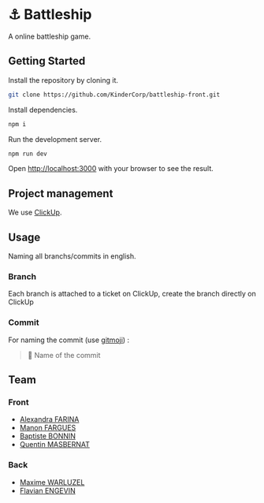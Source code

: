 # ⚓ Battleship

A online battleship game.

## Getting Started

Install the repository by cloning it.

```sh
git clone https://github.com/KinderCorp/battleship-front.git
```

Install dependencies.

```bash
npm i
```

Run the development server.

```bash
npm run dev
```

Open [http://localhost:3000](http://localhost:3000) with your browser to see the result.

## Project management

We use [ClickUp](https://app.clickup.com/42620567/v/l/7-42620567-1).

## Usage

Naming all branchs/commits in english.

### Branch

Each branch is attached to a ticket on ClickUp, create the branch directly on ClickUp

### Commit

For naming the commit (use [gitmoji](https://gitmoji.dev/)) :

> 🎉 Name of the commit

## Team

### Front
- [Alexandra FARINA](https://github.com/DrakenLine)
- [Manon FARGUES](https://github.com/ManonFargues)
- [Baptiste BONNIN](https://github.com/exender)
- [Quentin MASBERNAT](https://github.com/MASBERNATQ)

### Back
- [Maxime WARLUZEL](https://github.com/MaximeWrlz)
- [Flavian ENGEVIN](https://github.com/FlavianEng)
